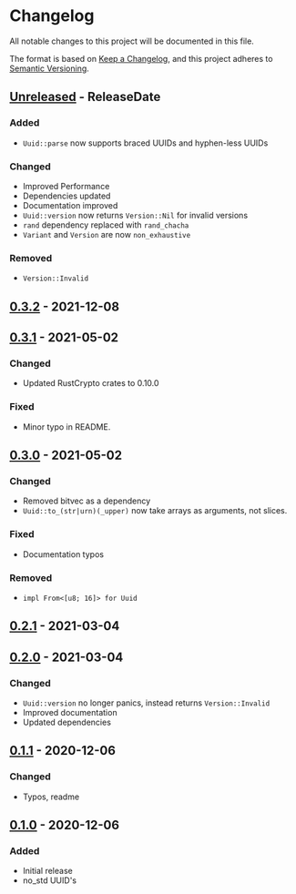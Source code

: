 # Changelog

All notable changes to this project will be documented in this file.

The format is based on [Keep a Changelog](https://keepachangelog.com/en/1.1.0/),
and this project adheres to [Semantic Versioning](https://semver.org/spec/v2.0.0.html).

<!-- next-header -->

## [Unreleased] - ReleaseDate

### Added

- `Uuid::parse` now supports braced UUIDs and hyphen-less UUIDs

### Changed

- Improved Performance
- Dependencies updated
- Documentation improved
- `Uuid::version` now returns `Version::Nil` for invalid versions
- `rand` dependency replaced with `rand_chacha`
- `Variant` and `Version` are now `non_exhaustive`

### Removed

- `Version::Invalid`

## [0.3.2] - 2021-12-08

## [0.3.1] - 2021-05-02

### Changed

- Updated RustCrypto crates to 0.10.0

### Fixed

- Minor typo in README.

## [0.3.0] - 2021-05-02

### Changed

- Removed bitvec as a dependency
- `Uuid::to_(str|urn)(_upper)` now take arrays as arguments, not slices.

### Fixed

- Documentation typos

### Removed

- `impl From<[u8; 16]> for Uuid`

## [0.2.1] - 2021-03-04

## [0.2.0] - 2021-03-04

### Changed

- `Uuid::version` no longer panics, instead returns `Version::Invalid`
- Improved documentation
- Updated dependencies

## [0.1.1] - 2020-12-06

### Changed

- Typos, readme

## [0.1.0] - 2020-12-06

### Added

- Initial release
- no_std UUID's

<!-- next-url -->
[Unreleased]: https://github.com/DianaNites/nuuid/compare/v0.3.2...HEAD
[0.3.2]: https://github.com/DianaNites/nuuid/compare/v0.3.1...v0.3.2
[0.3.1]: https://github.com/DianaNites/nuuid/compare/v0.3.0...v0.3.1
[0.3.0]: https://github.com/DianaNites/nuuid/compare/v0.2.1...v0.3.0
[0.2.1]: https://github.com/DianaNites/nuuid/compare/v0.2.0...v0.2.1
[0.2.0]: https://github.com/DianaNites/nuuid/compare/v0.1.1...v0.2.0
[0.1.1]: https://github.com/DianaNites/nuuid/compare/v0.1.0...v0.1.1
[0.1.0]: https://github.com/DianaNites/nuuid/releases/tag/v0.1.0
